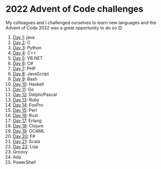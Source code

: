 # 2022 Advent of Code challenges

My colleagues and I challenged ourselves to learn new languages and the Advent of Code 2022 was a great opportunity to do so 😊

1. [Day 1](https://adventofcode.com/2022/day/1): java
2. [Day 2](https://adventofcode.com/2022/day/2): C
3. [Day 3](https://adventofcode.com/2022/day/3): Python
4. [Day 4](https://adventofcode.com/2022/day/4): C++
5. [Day 5](https://adventofcode.com/2022/day/5): VB.NET
6. [Day 6](https://adventofcode.com/2022/day/6): C#
7. [Day 7](https://adventofcode.com/2022/day/7): PHP
8. [Day 8](https://adventofcode.com/2022/day/8): JavaScript
9. [Day 9](https://adventofcode.com/2022/day/9): Bash
10. [Day 10](https://adventofcode.com/2022/day/10): Haskell
11. [Day 11](https://adventofcode.com/2022/day/11): Go
12. [Day 12](https://adventofcode.com/2022/day/12): Delphi/Pascal
13. [Day 13](https://adventofcode.com/2022/day/13): Ruby
14. [Day 14](https://adventofcode.com/2022/day/14): FoxPro
15. [Day 15](https://adventofcode.com/2022/day/15): Perl
16. [Day 16](https://adventofcode.com/2022/day/16): Rust
17. [Day 17](https://adventofcode.com/2022/day/17): Erlang
18. [Day 18](https://adventofcode.com/2022/day/18): Clojure
19. [Day 19](https://adventofcode.com/2022/day/19): OCAML
20. [Day 20](https://adventofcode.com/2022/day/20): F#
21. [Day 21](https://adventofcode.com/2022/day/21): Scala
22. [Day 22](https://adventofcode.com/2022/day/22): Lisp
23. Groovy
24. Ada
25. PowerShell
